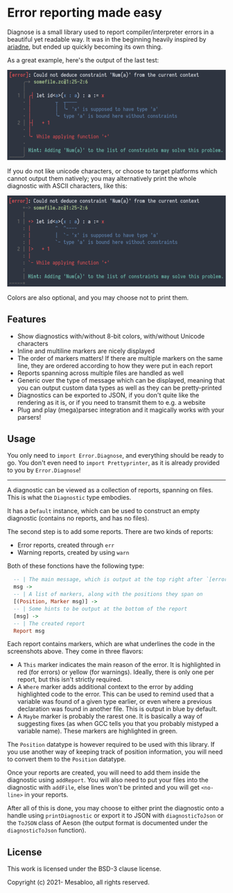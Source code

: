 # Error reporting made easy

Diagnose is a small library used to report compiler/interpreter errors in a beautiful yet readable way.
It was in the beginning heavily inspired by [ariadne](https://github.com/zesterer/ariadne), but ended up quickly becoming its own thing.

As a great example, here's the output of the last test:

![first example](./assets/real-world-example-unicode.png)

If you do not like unicode characters, or choose to target platforms which cannot output them natively;
you may alternatively print the whole diagnostic with ASCII characters, like this:

![second example](./assets/real-world-example-ascii.png)

Colors are also optional, and you may choose not to print them.

## Features

- Show diagnostics with/without 8-bit colors, with/without Unicode characters
- Inline and multiline markers are nicely displayed
- The order of markers matters!
  If there are multiple markers on the same line, they are ordered according to how they were put in each report
- Reports spanning across multiple files are handled as well
- Generic over the type of message which can be displayed, meaning that you can output custom data types as well as they can be pretty-printed
- Diagnostics can be exported to JSON, if you don't quite like the rendering as it is, or if you need to transmit them to e.g. a website
- Plug and play (mega)parsec integration and it magically works with your parsers!

## Usage

You only need to `import Error.Diagnose`, and everything should be ready to go.
You don't even need to `import Prettyprinter`, as it is already provided to you by `Error.Diagnose`!

--------

A diagnostic can be viewed as a collection of reports, spanning on files.
This is what the `Diagnostic` type embodies.

It has a `Default` instance, which can be used to construct an empty diagnostic (contains no reports, and has no files).

The second step is to add some reports.
There are two kinds of reports:
- Error reports, created through `err`
- Warning reports, created by using `warn`

Both of these fonctions have the following type:
```haskell
  -- | The main message, which is output at the top right after `[error]` or `[warning]`
  msg ->
  -- | A list of markers, along with the positions they span on
  [(Position, Marker msg)] ->
  -- | Some hints to be output at the bottom of the report
  [msg] ->
  -- | The created report
  Report msg
```

Each report contains markers, which are what underlines the code in the screenshots above.
They come in three flavors:
- A `This` marker indicates the main reason of the error.
  It is highlighted in red (for errors) or yellow (for warnings).
  Ideally, there is only one per report, but this isn't strictly required.
- A `Where` marker adds additional context to the error by adding highlighted code to the error.
  This can be used to remind used that a variable was found of a given type earlier, or even where a previous declaration was found in another file.
  This is output in blue by default.
- A `Maybe` marker is probably the rarest one.
  It is basically a way of suggesting fixes (as when GCC tells you that you probably mistyped a variable name).
  These markers are highlighted in green.

The `Position` datatype is however required to be used with this library.
If you use another way of keeping track of position information, you will need to convert them to the `Position` datatype.

Once your reports are created, you will need to add them inside the diagnostic using `addReport`.
You will also need to put your files into the diagnostic with `addFile`, else lines won't be printed and you will get `<no-line>` in your reports.

After all of this is done, you may choose to either print the diagnostic onto a handle using `printDiagnostic`
or export it to JSON with `diagnosticToJson` or the `ToJSON` class of Aeson (the output format is documented under the `diagnosticToJson` function).

## License

This work is licensed under the BSD-3 clause license.

Copyright (c) 2021- Mesabloo, all rights reserved.
